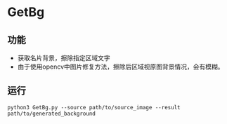 # GetBg

## 功能
- 获取名片背景，擦除指定区域文字
- 由于使用opencv中图片修复方法，擦除后区域视原图背景情况，会有模糊。


## 运行

~~~Shell
python3 GetBg.py --source path/to/source_image --result path/to/generated_background
~~~

